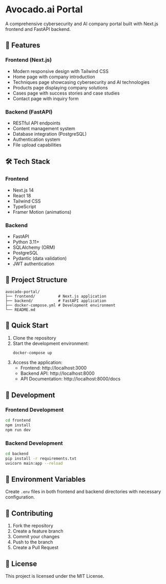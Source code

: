 # Avocado.ai Portal

A comprehensive cybersecurity and AI company portal built with Next.js frontend and FastAPI backend.

## 🚀 Features

### Frontend (Next.js)
- Modern responsive design with Tailwind CSS
- Home page with company introduction
- Techniques page showcasing cybersecurity and AI technologies
- Products page displaying company solutions
- Cases page with success stories and case studies
- Contact page with inquiry form

### Backend (FastAPI)
- RESTful API endpoints
- Content management system
- Database integration (PostgreSQL)
- Authentication system
- File upload capabilities

## 🛠 Tech Stack

### Frontend
- Next.js 14
- React 18
- Tailwind CSS
- TypeScript
- Framer Motion (animations)

### Backend
- FastAPI
- Python 3.11+
- SQLAlchemy (ORM)
- PostgreSQL
- Pydantic (data validation)
- JWT authentication

## 📁 Project Structure

```
avocado-portal/
├── frontend/          # Next.js application
├── backend/           # FastAPI application
├── docker-compose.yml # Development environment
└── README.md
```

## 🚀 Quick Start

1. Clone the repository
2. Start the development environment:
   ```bash
   docker-compose up
   ```
3. Access the application:
   - Frontend: http://localhost:3000
   - Backend API: http://localhost:8000
   - API Documentation: http://localhost:8000/docs

## 🔧 Development

### Frontend Development
```bash
cd frontend
npm install
npm run dev
```

### Backend Development
```bash
cd backend
pip install -r requirements.txt
uvicorn main:app --reload
```

## 📝 Environment Variables

Create `.env` files in both frontend and backend directories with necessary configuration.

## 🤝 Contributing

1. Fork the repository
2. Create a feature branch
3. Commit your changes
4. Push to the branch
5. Create a Pull Request

## 📄 License

This project is licensed under the MIT License. 